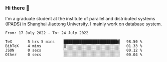 ### Hi there 👋

I'm a graduate student at the institute of parallel and distributed systems (IPADS) in Shanghai Jiaotong University. I mainly work on database system.

<!--START_SECTION:waka-->

```text
From: 17 July 2022 - To: 24 July 2022

TeX       5 hrs 5 mins    ████████████████████████▓   98.50 %
BibTeX    4 mins          ▒░░░░░░░░░░░░░░░░░░░░░░░░   01.33 %
JSON      0 secs          ░░░░░░░░░░░░░░░░░░░░░░░░░   00.12 %
Other     0 secs          ░░░░░░░░░░░░░░░░░░░░░░░░░   00.04 %
```

<!--END_SECTION:waka-->

<!--
**yqmmm/yqmmm** is a ✨ _special_ ✨ repository because its `README.md` (this file) appears on your GitHub profile.

Here are some ideas to get you started:

- 🔭 I’m currently working on ...
- 🌱 I’m currently learning ...
- 👯 I’m looking to collaborate on ...
- 🤔 I’m looking for help with ...
- 💬 Ask me about ...
- 📫 How to reach me: ...
- 😄 Pronouns: ...
- ⚡ Fun fact: ...
-->
